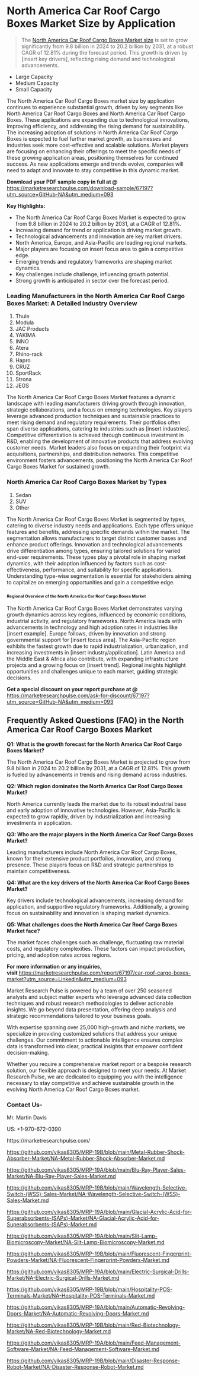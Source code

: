 
<h1>North America Car Roof Cargo Boxes Market&nbsp;Size by Application</h1><blockquote><p>The <a href="https://marketresearchpulse.com/download-sample/67197?utm_source=GitHub-NA&amp;utm_medium=093">North America Car Roof Cargo Boxes Market size</a> is set to grow significantly from 9.8 billion in 2024 to 20.2 billion by 2031, at a robust CAGR of 12.81% during the forecast period. This growth is driven by [insert key drivers], reflecting rising demand and technological advancements.</p></blockquote><ul><li>Large Capacity<li> Medium Capacity<li> Small Capacity</li></ul><p>The North America Car Roof Cargo Boxes market size by application continues to experience substantial growth, driven by key segments like North America Car Roof Cargo Boxes and North America Car Roof Cargo Boxes. These applications are expanding due to technological innovations, improving efficiency, and addressing the rising demand for sustainability. The increasing adoption of solutions in North America Car Roof Cargo Boxes is expected to fuel further market growth, as businesses and industries seek more cost-effective and scalable solutions. Market players are focusing on enhancing their offerings to meet the specific needs of these growing application areas, positioning themselves for continued success. As new applications emerge and trends evolve, companies will need to adapt and innovate to stay competitive in this dynamic market.</p><p><strong>Download your PDF sample copy in full at @ </strong><a href="https://marketresearchpulse.com/download-sample/67197?utm_source=GitHub-NA&amp;utm_medium=093">https://marketresearchpulse.com/download-sample/67197?utm_source=GitHub-NA&amp;utm_medium=093</a></p><p><strong>Key Highlights: </strong></p><ul><li>The North America Car Roof Cargo Boxes Market is expected to grow from 9.8 billion in 2024 to 20.2 billion by 2031, at a CAGR of 12.81%.</li><li>Increasing demand for trend or application is driving market growth.</li><li>Technological advancements and innovation are key market drivers.</li><li>North America, Europe, and Asia-Pacific are leading regional markets.</li><li>Major players are focusing on insert focus area to gain a competitive edge.</li><li>Emerging trends and regulatory frameworks are shaping market dynamics.</li><li>Key challenges include challenge, influencing growth potential.</li><li>Strong growth is anticipated in sector over the forecast period.</li></ul><h3>Leading Manufacturers in the North America Car Roof Cargo Boxes Market: A Detailed Industry Overview</h3><ol><li>Thule</li><li>Modula</li><li>JAC Products</li><li>YAKIMA</li><li>INNO</li><li>Atera</li><li>Rhino-rack</li><li>Hapro</li><li>CRUZ</li><li>SportRack</li><li>Strona</li><li>JEGS</li></ol><div class="flex max-w-full flex-col flex-grow"><div class="min-h-8 text-message flex w-full flex-col items-end gap-2 whitespace-normal break-words [.text-message+&amp;]:mt-5" dir="auto" data-message-author-role="assistant" data-message-id="fd8432e4-4910-450d-b182-61b7bfb0a01f" data-message-model-slug="gpt-4o"><div class="flex w-full flex-col gap-1 empty:hidden first:pt-[3px]"><div class="markdown prose w-full break-words dark:prose-invert light"><p>The North America Car Roof Cargo Boxes Market features a dynamic landscape with leading manufacturers driving growth through innovation, strategic collaborations, and a focus on emerging technologies. Key players leverage advanced production techniques and sustainable practices to meet rising demand and regulatory requirements. Their portfolios often span diverse applications, catering to industries such as [insert industries]. Competitive differentiation is achieved through continuous investment in R&amp;D, enabling the development of innovative products that address evolving customer needs. Market leaders also focus on expanding their footprint via acquisitions, partnerships, and distribution networks. This competitive environment fosters advancements, positioning the North America Car Roof Cargo Boxes Market for sustained growth.</p></div></div></div></div><h3>North America Car Roof Cargo Boxes Market by Types</h3><ol><li>Sedan<li> SUV<li> Other</li></ol><div class="flex max-w-full flex-col flex-grow"><div class="min-h-8 text-message flex w-full flex-col items-end gap-2 whitespace-normal break-words [.text-message+&amp;]:mt-5" dir="auto" data-message-author-role="assistant" data-message-id="084470be-0bb7-4664-bddf-5156b4f41249" data-message-model-slug="gpt-4o-mini"><div class="flex w-full flex-col gap-1 empty:hidden first:pt-[3px]"><div class="markdown prose w-full break-words dark:prose-invert light"><p>The North America Car Roof Cargo Boxes Market is segmented by types, catering to diverse industry needs and applications. Each type offers unique features and benefits, addressing specific demands within the market. The segmentation allows manufacturers to target distinct customer bases and enhance product offerings. Innovation and technological advancements drive differentiation among types, ensuring tailored solutions for varied end-user requirements. These types play a pivotal role in shaping market dynamics, with their adoption influenced by factors such as cost-effectiveness, performance, and suitability for specific applications. Understanding type-wise segmentation is essential for stakeholders aiming to capitalize on emerging opportunities and gain a competitive edge.</p></div></div></div></div><h3><span style="font-size: 11px;">Regional Overview of the North America Car Roof Cargo Boxes Market</span></h3><div class="flex max-w-full flex-col flex-grow"><div class="min-h-8 text-message flex w-full flex-col items-end gap-2 whitespace-normal break-words [.text-message+&amp;]:mt-5" dir="auto" data-message-author-role="assistant" data-message-id="e9038762-ce64-4e30-91c9-9bd413514231" data-message-model-slug="gpt-4o-mini"><div class="flex w-full flex-col gap-1 empty:hidden first:pt-[3px]"><div class="markdown prose w-full break-words dark:prose-invert light"><p>The North America Car Roof Cargo Boxes Market demonstrates varying growth dynamics across key regions, influenced by economic conditions, industrial activity, and regulatory frameworks. North America leads with advancements in technology and high adoption rates in industries like [insert example]. Europe follows, driven by innovation and strong governmental support for [insert focus area]. The Asia-Pacific region exhibits the fastest growth due to rapid industrialization, urbanization, and increasing investments in [insert industry/application]. Latin America and the Middle East &amp; Africa also contribute, with expanding infrastructure projects and a growing focus on [insert trend]. Regional insights highlight opportunities and challenges unique to each market, guiding strategic decisions.</p></div></div></div></div><p><strong>Get a special discount on your report purchase at @ </strong><a href="https://marketresearchpulse.com/ask-for-discount/67197?utm_source=GitHub-NA&amp;utm_medium=093">https://marketresearchpulse.com/ask-for-discount/67197?utm_source=GitHub-NA&amp;utm_medium=093</a></p><h2>Frequently Asked Questions (FAQ) in the North America Car Roof Cargo Boxes Market</h2><p><strong>Q1: What is the growth forecast for the North America Car Roof Cargo Boxes Market?</strong></p><p>The North America Car Roof Cargo Boxes Market is projected to grow from 9.8 billion in 2024 to 20.2 billion by 2031, at a CAGR of 12.81%. This growth is fueled by advancements in trends and rising demand across industries.</p><p><strong>Q2: Which region dominates the North America Car Roof Cargo Boxes Market?</strong></p><p>North America currently leads the market due to its robust industrial base and early adoption of innovative technologies. However, Asia-Pacific is expected to grow rapidly, driven by industrialization and increasing investments in application.</p><p><strong>Q3: Who are the major players in the North America Car Roof Cargo Boxes Market?</strong></p><p>Leading manufacturers include North America Car Roof Cargo Boxes, known for their extensive product portfolios, innovation, and strong presence. These players focus on R&amp;D and strategic partnerships to maintain competitiveness.</p><p><strong>Q4: What are the key drivers of the North America Car Roof Cargo Boxes Market?</strong></p><p>Key drivers include technological advancements, increasing demand for application, and supportive regulatory frameworks. Additionally, a growing focus on sustainability and innovation is shaping market dynamics.</p><p><strong>Q5: What challenges does the North America Car Roof Cargo Boxes Market face?</strong></p><p>The market faces challenges such as challenge, fluctuating raw material costs, and regulatory complexities. These factors can impact production, pricing, and adoption rates across regions.</p><p><strong>For more information or any inquiries, visit&nbsp;</strong><a href="https://marketresearchpulse.com/report/67197/car-roof-cargo-boxes-market?utm_source=Linkedin&utm_medium=093">https://marketresearchpulse.com/report/67197/car-roof-cargo-boxes-market?utm_source=Linkedin&utm_medium=093</a></p><p>Market Research Pulse is powered by a team of over 250 seasoned analysts and subject matter experts who leverage advanced data collection techniques and robust research methodologies to deliver actionable insights. We go beyond data presentation, offering deep analysis and strategic recommendations tailored to your business goals.</p><p>With expertise spanning over 25,000 high-growth and niche markets, we specialize in providing customized solutions that address your unique challenges. Our commitment to actionable intelligence ensures complex data is transformed into clear, practical insights that empower confident decision-making.</p><p>Whether you require a comprehensive market report or a bespoke research solution, our flexible approach is designed to meet your needs. At Market Research Pulse, we are dedicated to equipping you with the intelligence necessary to stay competitive and achieve sustainable growth in the evolving North America Car Roof Cargo Boxes market.</p><h3><strong>Contact Us-</strong></h3><p>Mr. Martin Davis</p><p>US: +1-970-672-0390</p><p>https://marketresearchpulse.com/</p><p><a href="https://github.com/vikas8305/MRP-19B/blob/main/Metal-Rubber-Shock-Absorber-Market/NA-Metal-Rubber-Shock-Absorber-Market.md">https://github.com/vikas8305/MRP-19B/blob/main/Metal-Rubber-Shock-Absorber-Market/NA-Metal-Rubber-Shock-Absorber-Market.md</a></p><p><a href="https://github.com/vikas8305/MRP-19A/blob/main/Blu-Ray-Player-Sales-Market/NA-Blu-Ray-Player-Sales-Market.md">https://github.com/vikas8305/MRP-19A/blob/main/Blu-Ray-Player-Sales-Market/NA-Blu-Ray-Player-Sales-Market.md</a></p><p><a href="https://github.com/vikas8305/MRP-19B/blob/main/Wavelength-Selective-Switch-(WSS)-Sales-Market/NA-Wavelength-Selective-Switch-(WSS)-Sales-Market.md">https://github.com/vikas8305/MRP-19B/blob/main/Wavelength-Selective-Switch-(WSS)-Sales-Market/NA-Wavelength-Selective-Switch-(WSS)-Sales-Market.md</a></p><p><a href="https://github.com/vikas8305/MRP-19A/blob/main/Glacial-Acrylic-Acid-for-Superabsorbents-(SAPs)-Market/NA-Glacial-Acrylic-Acid-for-Superabsorbents-(SAPs)-Market.md">https://github.com/vikas8305/MRP-19A/blob/main/Glacial-Acrylic-Acid-for-Superabsorbents-(SAPs)-Market/NA-Glacial-Acrylic-Acid-for-Superabsorbents-(SAPs)-Market.md</a></p><p><a href="https://github.com/vikas8305/MRP-19A/blob/main/Slit-Lamp-Biomicroscopy-Market/NA-Slit-Lamp-Biomicroscopy-Market.md">https://github.com/vikas8305/MRP-19A/blob/main/Slit-Lamp-Biomicroscopy-Market/NA-Slit-Lamp-Biomicroscopy-Market.md</a></p><p><a href="https://github.com/vikas8305/MRP-19B/blob/main/Fluorescent-Fingerprint-Powders-Market/NA-Fluorescent-Fingerprint-Powders-Market.md">https://github.com/vikas8305/MRP-19B/blob/main/Fluorescent-Fingerprint-Powders-Market/NA-Fluorescent-Fingerprint-Powders-Market.md</a></p><p><a href="https://github.com/vikas8305/MRP-19A/blob/main/Electric-Surgical-Drills-Market/NA-Electric-Surgical-Drills-Market.md">https://github.com/vikas8305/MRP-19A/blob/main/Electric-Surgical-Drills-Market/NA-Electric-Surgical-Drills-Market.md</a></p><p><a href="https://github.com/vikas8305/MRP-19B/blob/main/Hospitality-POS-Terminals-Market/NA-Hospitality-POS-Terminals-Market.md">https://github.com/vikas8305/MRP-19B/blob/main/Hospitality-POS-Terminals-Market/NA-Hospitality-POS-Terminals-Market.md</a></p><p><a href="https://github.com/vikas8305/MRP-19A/blob/main/Automatic-Revolving-Doors-Market/NA-Automatic-Revolving-Doors-Market.md">https://github.com/vikas8305/MRP-19A/blob/main/Automatic-Revolving-Doors-Market/NA-Automatic-Revolving-Doors-Market.md</a></p><p><a href="https://github.com/vikas8305/MRP-19B/blob/main/Red-Biotechnology-Market/NA-Red-Biotechnology-Market.md">https://github.com/vikas8305/MRP-19B/blob/main/Red-Biotechnology-Market/NA-Red-Biotechnology-Market.md</a></p><p><a href="https://github.com/vikas8305/MRP-19A/blob/main/Feed-Management-Software-Market/NA-Feed-Management-Software-Market.md">https://github.com/vikas8305/MRP-19A/blob/main/Feed-Management-Software-Market/NA-Feed-Management-Software-Market.md</a></p><p><a href="https://github.com/vikas8305/MRP-19B/blob/main/Disaster-Response-Robot-Market/NA-Disaster-Response-Robot-Market.md">https://github.com/vikas8305/MRP-19B/blob/main/Disaster-Response-Robot-Market/NA-Disaster-Response-Robot-Market.md</a></p>
